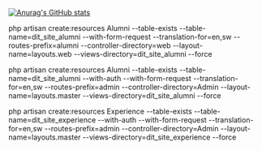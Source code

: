 

[![Anurag's GitHub stats](https://github-readme-stats.vercel.app/api?username=danilph)](https://github.com/danilph/github-readme-stats)


php artisan create:resources Alumni --table-exists  --table-name=dit_site_alumni --with-form-request --translation-for=en,sw --routes-prefix=alumni   --controller-directory=web --layout-name=layouts.web --views-directory=dit_site_alumni --force


php artisan create:resources Alumni --table-exists  --table-name=dit_site_alumni --with-auth --with-form-request --translation-for=en,sw --routes-prefix=admin   --controller-directory=Admin --layout-name=layouts.master --views-directory=dit_site_alumni  --force


php artisan create:resources  Experience --table-exists  --table-name=dit_site_experience --with-auth --with-form-request --translation-for=en,sw --routes-prefix=admin   --controller-directory=Admin --layout-name=layouts.master --views-directory=dit_site_experience  --force
